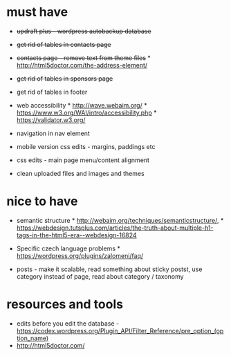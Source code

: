 # must have

* <s>updraft plus - wordpress autobackup database</s>
* <s>get rid of tables in contacts page</s>
* <s>contacts page - remove text from theme files</s>
        * http://html5doctor.com/the-address-element/
* <s>get rid of tables in sponsors page</s>
* get rid of tables in footer

* web accessibility 
        * http://wave.webaim.org/
        * https://www.w3.org/WAI/intro/accessibility.php
        * https://validator.w3.org/

* navigation in nav element
* mobile version css edits - margins, paddings etc
* css edits - main page menu/content alignment 
* clean uploaded files and images and themes

# nice to have

* semantic structure 
        * http://webaim.org/techniques/semanticstructure/, 
        * https://webdesign.tutsplus.com/articles/the-truth-about-multiple-h1-tags-in-the-html5-era--webdesign-16824

* Specific czech language problems 
        * https://wordpress.org/plugins/zalomeni/faq/
* posts  - make it scalable, read something about sticky postst, use category instead of page, read about category / taxonomy


# resources and tools
* edits before you edit the database - https://codex.wordpress.org/Plugin_API/Filter_Reference/pre_option_(option_name)
* http://html5doctor.com/